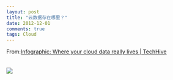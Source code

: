 ```yaml
---
layout: post
title: "云数据存在哪里？"
date: 2012-12-01
comments: true
tags: Cloud
---
```

From:<a href="http://www.techhive.com/article/2014323/infographic-where-your-cloud-data-really-lives.html">Infographic: Where your cloud data really lives | TechHive</a><br /><br /><br /><img style="max-width: 800px;" src="http://images.techhive.com/images/article/2012/11/xx_donotuse_datacenter_info-100014881-orig.jpg" /><br /><br /><blockquote></blockquote>